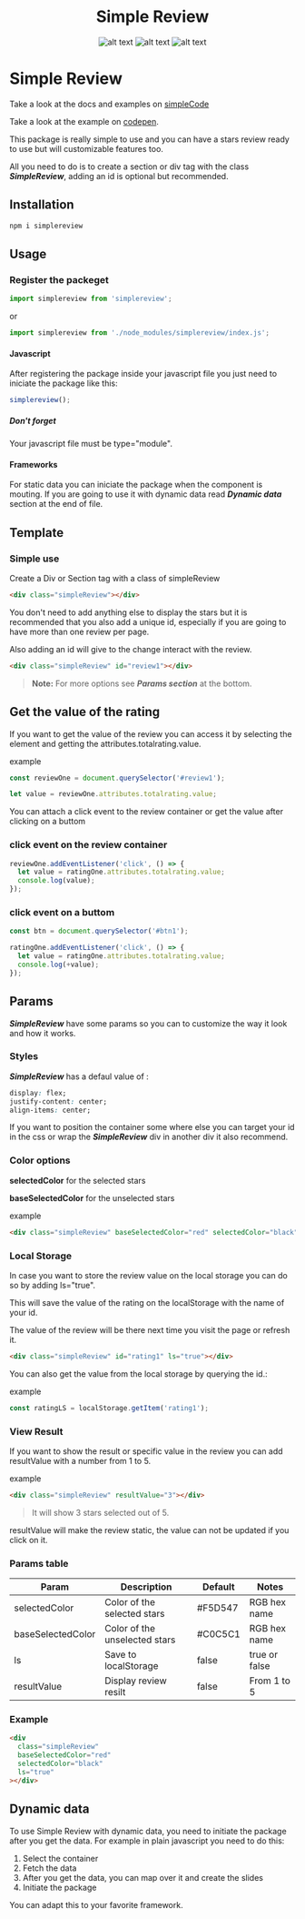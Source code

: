 <div align="center">
<h1>Simple Review </h1>
  
![alt text](https://img.shields.io/badge/My%20first%20NPM%20package-2.0.0-red)  ![alt text](https://img.shields.io/badge/Made%20by-Max-brightgreen) ![alt text](https://img.shields.io/badge/NPM%20package-True-red)
</div>

# Simple Review

Take a look at the docs and examples on [simpleCode](https://simple-code.netlify.app/review/intro.html)

Take a look at the example on [codepen](https://codepen.io/maxrpark/pen/zYpYpKB).

This package is really simple to use and you can have a stars review ready to use but will customizable features too.

All you need to do is to create a section or div tag with the class **_SimpleReview_**, adding an id is optional but recommended.

## Installation

```bash
npm i simplereview
```

## Usage

### Register the packeget

```js
import simplereview from 'simplereview';
```

or

```js
import simplereview from './node_modules/simplereview/index.js';
```

#### Javascript

After registering the package inside your javascript file you just need to iniciate the package like this:

```js
simplereview();
```

##### Don't forget

Your javascript file must be type="module".

#### Frameworks

For static data you can iniciate the package when the component is mouting. If you are going to use it with dynamic data read **_Dynamic data_** section at the end of file.

## Template

### Simple use

Create a Div or Section tag with a class of simpleReview

```html
<div class="simpleReview"></div>
```

You don't need to add anything else to display the stars but it is recommended that you also add a unique id, especially if you are going to have more than one review per page.

Also adding an id will give to the change interact with the review.

```html
<div class="simpleReview" id="review1"></div>
```

> **Note:** For more options see **_Params section_** at the bottom.

## Get the value of the rating

If you want to get the value of the review you can access it by selecting the element and getting the attributes.totalrating.value.

example

```js
const reviewOne = document.querySelector('#review1');
```

```js
let value = reviewOne.attributes.totalrating.value;
```

You can attach a click event to the review container or get the value after clicking on a buttom

### click event on the review container

```js
reviewOne.addEventListener('click', () => {
  let value = ratingOne.attributes.totalrating.value;
  console.log(value);
});
```

### click event on a buttom

```js
const btn = document.querySelector('#btn1');

ratingOne.addEventListener('click', () => {
  let value = ratingOne.attributes.totalrating.value;
  console.log(+value);
});
```

## Params

**_SimpleReview_** have some params so you can to customize the way it look and how it works.

### Styles

**_SimpleReview_** has a defaul value of :

```css
display: flex;
justify-content: center;
align-items: center;
```

If you want to position the container some where else you can target your id in the css or wrap the **_SimpleReview_** div in another div it also recommend.

### Color options

**selectedColor** for the selected stars

**baseSelectedColor** for the unselected stars

example

```html
<div class="simpleReview" baseSelectedColor="red" selectedColor="black"></div>
```

### Local Storage

In case you want to store the review value on the local storage you can do so by adding ls="true".

This will save the value of the rating on the localStorage with the name of your id.

The value of the review will be there next time you visit the page or refresh it.

```html
<div class="simpleReview" id="rating1" ls="true"></div>
```

You can also get the value from the local storage by querying the id.:

example

```js
const ratingLS = localStorage.getItem('rating1');
```

### View Result

If you want to show the result or specific value in the review you can add resultValue with a number from 1 to 5.

example

```html
<div class="simpleReview" resultValue="3"></div>
```

> It will show 3 stars selected out of 5.

resultValue will make the review static, the value can not be updated if you click on it.

### Params table

| Param             | Description                   | Default | Notes         |
| ----------------- | ----------------------------- | ------- | ------------- |
| selectedColor     | Color of the selected stars   | #F5D547 | RGB hex name  |
| baseSelectedColor | Color of the unselected stars | #C0C5C1 | RGB hex name  |
| ls                | Save to localStorage          | false   | true or false |
| resultValue       | Display review resilt         | false   | From 1 to 5   |

### Example

```html
<div
  class="simpleReview"
  baseSelectedColor="red"
  selectedColor="black"
  ls="true"
></div>
```

## Dynamic data

To use Simple Review with dynamic data, you need to initiate the package after you get the data. For example in plain javascript you need to do this:

1. Select the container
2. Fetch the data
3. After you get the data, you can map over it and create the slides
4. Initiate the package

You can adapt this to your favorite framework.
